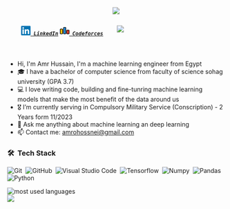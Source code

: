 

<h1 align="center">
  <a href="https://git.io/typing-svg">
    <img src="https://readme-typing-svg.herokuapp.com/?lines=Hello,+There!+👋;&color=222CF4;This+is+Amr+Hussain...;I+always+learn+new+things+!&color=669CF4&center=true&size=26">
  </a>
</h1>

<img width="250" align="right" src="https://c.tenor.com/_DOBjnGspYAAAAAM/code-coding.gif">

<h5 align="center">
  <code><a href="https://www.linkedin.com/in/amrhussainsayed" title="LinkedIn Profile"><img width="22" src="linkedin.jpg"> LinkedIn</a></code>
  <code><a href="https://codeforces.com/profile/Mastery07" title="Codeforces Profile"><img width="22" src="codeforces.jpg"> Codeforces</a></code>
</h5>
<br>


- Hi, I'm Amr Hussain, I'm a machine learning engineer from Egypt
- 🎓 I have a bachelor of computer science from faculty of science sohag university (GPA 3.7)
- 💻 I love writing code, building and fine-tunring machine learning models that make the most benefit of the data around us
- 🎖️ I’m currently serving in Compulsory Military Service (Conscription) - 2 Years form 11/2023
- 💬 Ask me anything about machine learning an deep learning
- 📫 Contact me: <a href="mailto: amrohossnei@gmail.com">amrohossnei@gmail.com</a>

### 🛠 &nbsp;Tech Stack
![Git](https://img.shields.io/badge/-Git-05122A?style=flat&logo=git)&nbsp;
![GitHub](https://img.shields.io/badge/-GitHub-05122A?style=flat&logo=github)&nbsp;
![Visual Studio Code](https://img.shields.io/badge/-Visual%20Studio%20Code-05122A?style=flat&logo=visual-studio-code&logoColor=007ACC)&nbsp;
![Tensorflow](https://img.shields.io/badge/-TensorFlow-05122A?style=flat&logo=sass)&nbsp;
![Numpy](https://img.shields.io/badge/-Numpy-05122A?style=flat&logo=GraphQL)&nbsp;
![Pandas](https://img.shields.io/badge/-Pandas-05122A?style=flat&logo=MongoDB)&nbsp;
![Python](https://img.shields.io/badge/-Python%20-05122A?style=flat&logo=python)&nbsp;




<img align="left" src="https://github-readme-stats.vercel.app/api/top-langs?username=amr-hussain&show_icons=true&locale=en&layout=compact&theme=radical" alt="most used languages" />
<br>
<a href="https://komarev.com/ghpvc/?username=amr-hussain&style=for-the-badge">
    <img src="https://komarev.com/ghpvc/?username=amr-hussain&style=for-the-badge">
</a>
